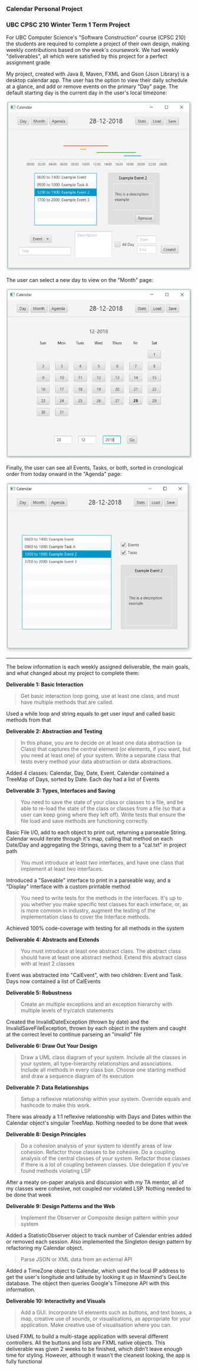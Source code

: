 
### Calendar Personal Project
### UBC CPSC 210 Winter Term 1 Term Project

For UBC Computer Science's "Software Construction" course (CPSC 210) the students are required to complete a project of their own design, making weekly contributions based on the week's coursework. We had weekly "deliverables", all which were satisfied by this project for a perfect assignment grade

My project, created with Java 8, Maven, FXML and Gson (Json Library) is a desktop calendar app. The user has the option to view their daily schedule at a glance, and add or remove events on the primary "Day" page. The default starting day is the current day in the user's local timezone: 

![DayView/Main](DayView.PNG)

The user can select a new day to view on the "Month" page:

![MonthView/Secondary](MonthView.PNG)

Finally, the user can see all Events, Tasks, or both, sorted in cronological order from today onward in the "Agenda" page:

![AgendaView/Tertiary](AgendaView.PNG) 

---

The below information is each weekly assigned deliverable, the main goals, and what changed about my project to complete them: 

**Deliverable 1: Basic Interaction**
> Get basic interaction loop going, use at least one class, and must have multiple methods that are called. 

Used a while loop and string equals to get user input and called basic methods from that

**Deliverable 2: Abstraction and Testing**
> In this phase, you are to decide on at least one data abstraction (a Class) that captures the central element (or elements, if you want, but you need at least one) of your system. Write a separate class that tests every method your data abstraction or data abstractions.

Added 4 classes: Calendar, Day, Date, Event. Calendar contained a TreeMap of Days, sorted by Date. Each day had a list of Events

**Deliverable 3: Types, Interfaces and Saving**
> You need to save the state of your class or classes to a file, and be able to re-load the state of the class or classes from a file (so that a user can keep going where they left off).  Write tests that ensure the file load and save methods are functioning correctly.

Basic File I/O, add to each object to print out, returning a parseable String. Calendar would iterate through it's map, calling that method on each Date/Day and aggregating the Strings, saving them to a "cal.txt" in project path

> You must introduce at least two interfaces, and have one class that implement at least two interfaces.

Introduced a "Saveable" interface to print in a parseable way, and a "Display" interface with a custom printable method

> You need to write tests for the methods in the interfaces. It's up to you whether you make specific test classes for each interface, or, as is more common in industry, augment the testing of the implementation class to cover the Interface methods.

Achieved 100% code-coverage with testing for all methods in the system

**Deliverable 4: Abstracts and Extends**
> You must introduce at least one abstract class. The abstract class should have at least one abstract method. Extend this abstract class with at least 2 classes
 
Event was abstracted into "CalEvent", with two children: Event and Task. Days now contained a list of CalEvents

**Deliverable 5: Robustness**
> Create an multiple exceptions and an exception hierarchy with multiple levels of try/catch statements
 
Created the InvalidDateException (thrown by date) and the InvalidSaveFileException, thrown by each object in the system and caught at the correct level to continue parseing an "invalid" file

**Deliverable 6: Draw Out Your Design**
> Draw a UML class diagram of your system. Include all the classes in your system, all type-hierarchy relationships and associations. Include all methods in every class box. Choose one starting method and draw a sequence diagram of its execution

**Deliverable 7: Data Relationships**
> Setup a reflexive relationship within your system. Override equals and hashcode to make this work.

There was already a 1:1 reflexive relationship with Days and Dates within the Calendar object's singular TreeMap. Nothing needed to be done that week

**Deliverable 8: Design Principles**
> Do a cohesion analysis of your system to identify areas of low cohesion. Refactor those classes to be cohesive. Do a coupling analysis of the central classes of your system. Refactor those classes if there is a lot of coupling between classes. Use delegation if you've found methods violating LSP

After a meaty on-paper analysis and discussion with my TA mentor, all of my classes were cohesive, not coupled nor violated LSP. Nothing needed to be done that week

**Deliverable 9: Design Patterns and the Web**
> Implement the Observer or Composite design pattern within your system

Added a StatisticObserver object to track number of Calendar entries added or removed each session. Also implemented the Singleton design pattern by refactoring my Calendar object.

> Parse JSON or XML data from an external API 

Added a TimeZone object to Calendar, which used the local IP address to get the user's longitude and latitude by looking it up in Maxmind's GeoLite database. The object then queries Google's Timezone API with this information.

**Deliverable 10: Interactivity and Visuals**
> Add a GUI. Incorporate UI elements such as buttons, and text boxes, a map, creative use of sounds, or visualisations, as appropriate for your application.  Make creative use of visualisation where you can.

Used FXML to build a multi-stage application with several different controllers. All the buttons and lists are FXML native objects. This deliverable was given 2 weeks to be finished, which didn't leave enough time for styling. However, although it wasn't the cleanest looking, the app is fully functional
